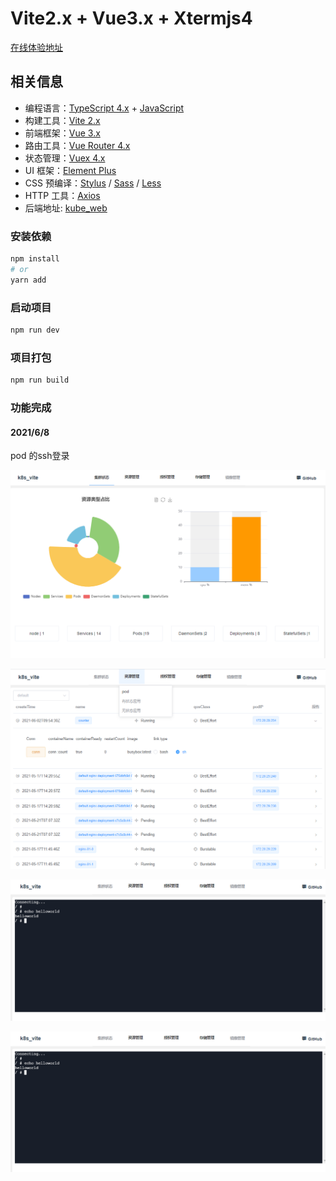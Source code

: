# Vite2.x + Vue3.x + Xtermjs4

[在线体验地址](http://114.67.110.204:4500/login)
## 相关信息
- 编程语言：[TypeScript 4.x](https://www.typescriptlang.org/zh/) + [JavaScript](https://www.javascript.com/)
- 构建工具：[Vite 2.x](https://cn.vitejs.dev/)
- 前端框架：[Vue 3.x](https://v3.cn.vuejs.org/)
- 路由工具：[Vue Router 4.x](https://next.router.vuejs.org/zh/index.html)
- 状态管理：[Vuex 4.x](https://next.vuex.vuejs.org/)
- UI 框架：[Element Plus](https://element-plus.org/#/zh-CN)
- CSS 预编译：[Stylus](https://stylus-lang.com/) / [Sass](https://sass.bootcss.com/documentation) / [Less](http://lesscss.cn/)
- HTTP 工具：[Axios](https://axios-http.com/)
- 后端地址: [kube_web](https://github.com/haozheyu/kube_web)

### 安装依赖

```sh
npm install
# or
yarn add
```

### 启动项目

```sh
npm run dev
```

### 项目打包

```sh
npm run build
```

### 功能完成
#### 2021/6/8
pod 的ssh登录

![image-20210608204425146](images/README/image-20210608204425146.png)

![image-20210608204720670](images/README/image-20210608204720670.png)

![image-20210608204744563](images/README/image-20210608204744563.png)

![image-20210608204744563](images/README/image-20210608204744563.png)
